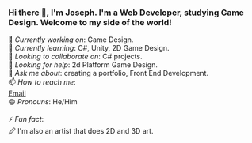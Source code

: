 ### Hi there 👋, I'm Joseph. I'm a Web Developer, studying Game Design. Welcome to my side of the world!<br />

🔭 _Currently working on_: Game Design.
&nbsp;&nbsp;&nbsp;&nbsp;&nbsp;&nbsp;  
🌱 _Currently learning_: C#, Unity, 2D Game Design.
&nbsp;&nbsp;&nbsp;&nbsp;&nbsp;&nbsp;  
👯 _Looking to collaborate on_: C# projects.
&nbsp;&nbsp;&nbsp;&nbsp;&nbsp;&nbsp;  
🤔 _Looking for help_: 2d Platform Game Design.
&nbsp;&nbsp;&nbsp;&nbsp;&nbsp;&nbsp;  
💬 _Ask me about_: creating a portfolio, Front End Development.
&nbsp;&nbsp;&nbsp;&nbsp;&nbsp;&nbsp;  
📫 _How to reach me_:
&nbsp;&nbsp;&nbsp;&nbsp;&nbsp;&nbsp;  
[Email](hotcupofjoe2013@gmail.com)
&nbsp;&nbsp;&nbsp;&nbsp;&nbsp;&nbsp;  
😄 _Pronouns_: He/Him <br>
&nbsp;&nbsp;&nbsp;&nbsp;&nbsp;&nbsp;  
⚡ _Fun fact_:<br>
🖉 I'm also an artist that does 2D and 3D art.

<!--
**JoeChuCodes/JoeChuCodes** is a ✨ _special_ ✨ repository because its `README.md` (this file) appears on your GitHub profile.

Here are some ideas to get you started:
-->
